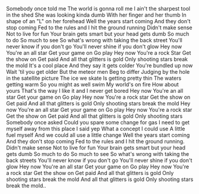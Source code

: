 Somebody once told me
The world is gonna roll me
I ain't the sharpest tool in the shed
She was looking kinda dumb
With her finger and her thumb
In shape of an "L" on her forehead
Well the years start coming
And they don't stop coming
Fed to the rules and I hit the ground running
Didn't make sense
Not to live for fun
Your brain gets smart but your head gets dumb
So much to do
So much to see
So what's wrong with taking the back street
You'll never know if you don't go
You'll never shine if you don't glow
Hey now
You're an all star
Get your game on
Go play
Hey now
You're a rock Star
Get the show on
Get paid
And all that glitters is gold
Only shooting stars break the mold
It's a cool place
And they say it gets colder
You're bundled up now
Wait 'til you get older
But the meteor men
Beg to differ
Judging by the hole in the satellite picture
The ice we skate
Is getting pretty thin
The waters getting warm
So you might as well swim
My world's on fire
How about yours
That's the way I like it and I never get bored
Hey now
You're an all star
Get your game on
Go play
Hey now
You're a rock star
Get the show on
Get paid
And all that glitters is gold
Only shooting stars break the mold
Hey now
You're an all star
Get your game on
Go play
Hey now
You're a rock star
Get the show on
Get paid
And all that glitters is gold
Only shooting stars
Somebody once asked
Could you spare some change for gas
I need to get myself away from this place
I said yep
What a concept
I could use
A little fuel myself
And we could all use a little change
Well the years start coming
And they don't stop coming
Fed to the rules and I hit the ground running.
Didn't make sense
Not to live for fun
Your brain gets smart but your head gets dumb
So much to do
So much to see
So what's wrong with taking the back streets
You'll never know if you don't go
You'll never shine if you don't glow
Hey now
You're an all star
Get your game on
Go play
Hey now
You're a rock star
Get the show on
Get paid
And all that glitters is gold
Only shooting stars break the mold
And all that glitters is gold
Only shooting stars break the mold..
